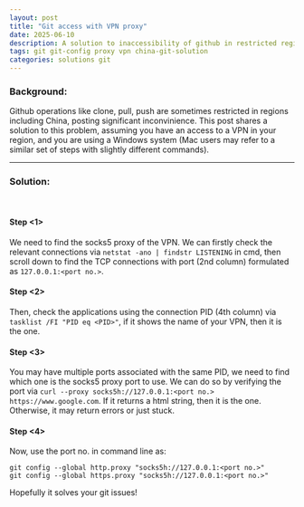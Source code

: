 ```yaml
---
layout: post
title: "Git access with VPN proxy"
date: 2025-06-10
description: A solution to inaccessibility of github in restricted regions including China
tags: git git-config proxy vpn china-git-solution
categories: solutions git
---
```


### Background:
Github operations like clone, pull, push are sometimes restricted in regions including China, posting significant inconvinience. This post shares a solution to this problem, assuming you have an access to a VPN in your region, and you are using a Windows system (Mac users may refer to a similar set of steps with slightly different commands).

---

### Solution:

<br>

#### Step <1>
We need to find the socks5 proxy of the VPN. We can firstly check the relevant connections via `netstat -ano | findstr LISTENING` in cmd, then scroll down to find the TCP connections with port (2nd column) formulated as `127.0.0.1:<port no.>`.

#### Step <2>
Then, check the applications using the connection PID (4th column) via `tasklist /FI "PID eq <PID>"`, if it shows the name of your VPN, then it is the one.

#### Step <3>
You may have multiple ports associated with the same PID, we need to find which one is the socks5 proxy port to use. We can do so by verifying the port via `curl --proxy socks5h://127.0.0.1:<port no.> https://www.google.com`. If it returns a html string, then it is the one. Otherwise, it may return errors or just stuck.

#### Step <4>
Now, use the port no. in command line as:

```
git config --global http.proxy "socks5h://127.0.0.1:<port no.>"
git config --global https.proxy "socks5h://127.0.0.1:<port no.>"
```

Hopefully it solves your git issues!